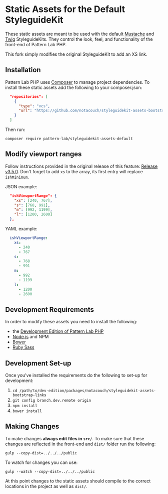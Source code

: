# Static Assets for the Default StyleguideKit

These static assets are meant to be used with the default [Mustache](https://github.com/pattern-lab/styleguidekit-mustache-default) and [Twig](https://github.com/pattern-lab/styleguidekit-twig-default) StyleguideKits. They control the look, feel, and functionality of the front-end of Pattern Lab PHP.

This fork simply modifies the original StyleguideKit to add an XS link.

## Installation

Pattern Lab PHP uses [Composer](https://getcomposer.org/) to manage project dependencies. To install these static assets add the following to your composer.json:

```json
  "repositories": [
    {
      "type": "vcs",
      "url": "https://github.com/notacouch/styleguidekit-assets-bootstrap-links"
    }
  ]
```

Then run:

    composer require pattern-lab/styleguidekit-assets-default
    
## Modify viewport ranges

Follow instructions provided in the original release of this feature: [Release v3.5.0](https://github.com/pattern-lab/styleguidekit-assets-default/releases/tag/v3.5.0). Don't forget to add `xs` to the array, its first entry will replace `ishMinimum`.

JSON example:

```json
  "ishViewportRange": {
    "xs": [240, 767],
    "s": [768, 991],
    "m": [992, 1199],
    "l": [1200, 2600]
  },
```

YAML example:

```yaml
  ishViewportRange:
    xs: 
      - 240
      - 767
    s:
      - 768
      - 991
    m:
      - 992
      - 1199
    l:
      - 1200
      - 2600
```

## Development Requirements

In order to modify these assets you need to install the following:

* the [Development Edition of Pattern Lab PHP](https://github.com/pattern-lab/edition-php-development)
* [Node.js](http://nodejs.org) and NPM
* [Bower](http://bower.io)
* [Ruby Sass](http://sass-lang.com/install)
	
## Development Set-up

Once you've installed the requirements do the following to set-up for development:

1. `cd /path/to/dev-edition/packages/notacouch/styleguidekit-assets-bootstrap-links`
2. `git config branch.dev.remote origin`
3. `npm install`
4. `bower install`

## Making Changes

To make changes **always edit files in `src/`**. To make sure that these changes are reflected in the front-end and `dist/` folder run the following:

    gulp --copy-dist=../../../public

To watch for changes you can use:

    gulp --watch --copy-dist=../../../public

At this point changes to the static assets should compile to the correct locations in the project as well as `dist/`.

